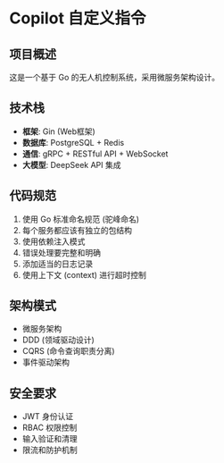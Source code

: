# Copilot 自定义指令

<!-- Use this file to provide workspace-specific custom instructions to Copilot. For more details, visit https://code.visualstudio.com/docs/copilot/copilot-customization#_use-a-githubcopilotinstructionsmd-file -->

## 项目概述
这是一个基于 Go 的无人机控制系统，采用微服务架构设计。

## 技术栈
- **框架**: Gin (Web框架)
- **数据库**: PostgreSQL + Redis
- **通信**: gRPC + RESTful API + WebSocket
- **大模型**: DeepSeek API 集成

## 代码规范
1. 使用 Go 标准命名规范 (驼峰命名)
2. 每个服务都应该有独立的包结构
3. 使用依赖注入模式
4. 错误处理要完整和明确
5. 添加适当的日志记录
6. 使用上下文 (context) 进行超时控制

## 架构模式
- 微服务架构
- DDD (领域驱动设计)
- CQRS (命令查询职责分离)
- 事件驱动架构

## 安全要求
- JWT 身份认证
- RBAC 权限控制
- 输入验证和清理
- 限流和防护机制
